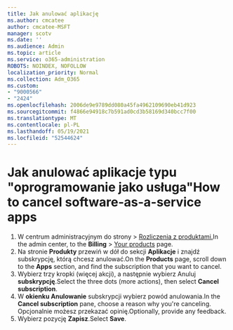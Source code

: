 ```yaml
---
title: Jak anulować aplikację
ms.author: cmcatee
author: cmcatee-MSFT
manager: scotv
ms.date: ''
ms.audience: Admin
ms.topic: article
ms.service: o365-administration
ROBOTS: NOINDEX, NOFOLLOW
localization_priority: Normal
ms.collection: Adm_O365
ms.custom:
- "9000566"
- "2424"
ms.openlocfilehash: 2006de9e9789dd080a45fa4962109690eb41d923
ms.sourcegitcommit: f4866e94918c7b591ad0cd3b58169d340bcc7f00
ms.translationtype: MT
ms.contentlocale: pl-PL
ms.lasthandoff: 05/19/2021
ms.locfileid: "52544624"
---
```

# <a name="how-to-cancel-software-as-a-service-apps"></a><span data-ttu-id="bbbc3-102">Jak anulować aplikacje typu "oprogramowanie jako usługa"</span><span class="sxs-lookup"><span data-stu-id="bbbc3-102">How to cancel software-as-a-service apps</span></span>

1. <span data-ttu-id="bbbc3-103">W centrum administracyjnym do strony  >  [Rozliczenia z produktami.](https://go.microsoft.com/fwlink/p/?linkid=842054)</span><span class="sxs-lookup"><span data-stu-id="bbbc3-103">In the admin center, to the **Billing** > [Your products](https://go.microsoft.com/fwlink/p/?linkid=842054) page.</span></span>
2. <span data-ttu-id="bbbc3-104">Na stronie **Produkty** przewiń w dół do sekcji **Aplikacje** i znajdź subskrypcję, którą chcesz anulować.</span><span class="sxs-lookup"><span data-stu-id="bbbc3-104">On the **Products** page, scroll down to the **Apps** section, and find the subscription that you want to cancel.</span></span> 
3. <span data-ttu-id="bbbc3-105">Wybierz trzy kropki (więcej akcji), a następnie wybierz Anuluj **subskrypcję**.</span><span class="sxs-lookup"><span data-stu-id="bbbc3-105">Select the three dots (more actions), then select **Cancel subscription**.</span></span>
4. <span data-ttu-id="bbbc3-106">W **okienku Anulowanie** subskrypcji wybierz powód anulowania.</span><span class="sxs-lookup"><span data-stu-id="bbbc3-106">In the **Cancel subscription** pane, choose a reason why you're canceling.</span></span> <span data-ttu-id="bbbc3-107">Opcjonalnie możesz przekazać opinię.</span><span class="sxs-lookup"><span data-stu-id="bbbc3-107">Optionally, provide any feedback.</span></span>
5. <span data-ttu-id="bbbc3-108">Wybierz pozycję **Zapisz**.</span><span class="sxs-lookup"><span data-stu-id="bbbc3-108">Select **Save**.</span></span>